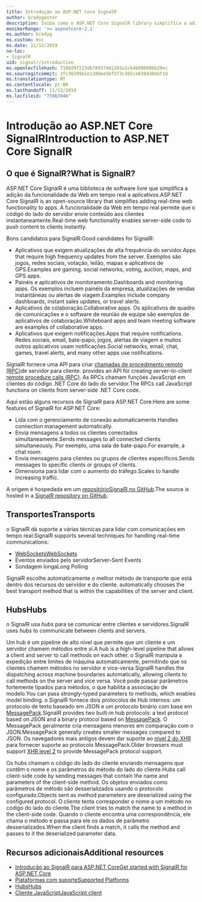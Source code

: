 ```yaml
---
title: Introdução ao ASP.NET Core SignalR
author: bradygaster
description: Saiba como o ASP.NET Core SignalR library simplifica a adição de funcionalidades em tempo real aos aplicativos.
monikerRange: '>= aspnetcore-2.1'
ms.author: bradyg
ms.custom: mvc
ms.date: 11/12/2019
no-loc:
- SignalR
uid: signalr/introduction
ms.openlocfilehash: 7108d9f223db78937dd1203a1cb4b890006b20ec
ms.sourcegitcommit: 3fc3020961e1289ee5bf5f3c365ce8304d8ebf19
ms.translationtype: MT
ms.contentlocale: pt-BR
ms.lasthandoff: 11/12/2019
ms.locfileid: "73963946"
---
```

# <a name="introduction-to-aspnet-core-opno-locsignalr"></a><span data-ttu-id="09fe7-103">Introdução ao ASP.NET Core SignalR</span><span class="sxs-lookup"><span data-stu-id="09fe7-103">Introduction to ASP.NET Core SignalR</span></span>

## <a name="what-is-opno-locsignalr"></a><span data-ttu-id="09fe7-104">O que é SignalR?</span><span class="sxs-lookup"><span data-stu-id="09fe7-104">What is SignalR?</span></span>

<span data-ttu-id="09fe7-105">ASP.NET Core SignalR é uma biblioteca de software livre que simplifica a adição da funcionalidade da Web em tempo real a aplicativos.</span><span class="sxs-lookup"><span data-stu-id="09fe7-105">ASP.NET Core SignalR is an open-source library that simplifies adding real-time web functionality to apps.</span></span> <span data-ttu-id="09fe7-106">A funcionalidade da Web em tempo real permite que o código do lado do servidor envie conteúdo aos clientes instantaneamente.</span><span class="sxs-lookup"><span data-stu-id="09fe7-106">Real-time web functionality enables server-side code to push content to clients instantly.</span></span>

<span data-ttu-id="09fe7-107">Bons candidatos para SignalR:</span><span class="sxs-lookup"><span data-stu-id="09fe7-107">Good candidates for SignalR:</span></span>

* <span data-ttu-id="09fe7-108">Aplicativos que exigem atualizações de alta frequência do servidor.</span><span class="sxs-lookup"><span data-stu-id="09fe7-108">Apps that require high frequency updates from the server.</span></span> <span data-ttu-id="09fe7-109">Exemplos são jogos, redes sociais, votação, leilão, mapas e aplicativos de GPS.</span><span class="sxs-lookup"><span data-stu-id="09fe7-109">Examples are gaming, social networks, voting, auction, maps, and GPS apps.</span></span>
* <span data-ttu-id="09fe7-110">Painéis e aplicativos de monitoramento.</span><span class="sxs-lookup"><span data-stu-id="09fe7-110">Dashboards and monitoring apps.</span></span> <span data-ttu-id="09fe7-111">Os exemplos incluem painéis da empresa, atualizações de vendas instantâneas ou alertas de viagem.</span><span class="sxs-lookup"><span data-stu-id="09fe7-111">Examples include company dashboards, instant sales updates, or travel alerts.</span></span>
* <span data-ttu-id="09fe7-112">Aplicativos de colaboração.</span><span class="sxs-lookup"><span data-stu-id="09fe7-112">Collaborative apps.</span></span> <span data-ttu-id="09fe7-113">Os aplicativos de quadro de comunicações e o software de reunião de equipe são exemplos de aplicativos de colaboração.</span><span class="sxs-lookup"><span data-stu-id="09fe7-113">Whiteboard apps and team meeting software are examples of collaborative apps.</span></span>
* <span data-ttu-id="09fe7-114">Aplicativos que exigem notificações.</span><span class="sxs-lookup"><span data-stu-id="09fe7-114">Apps that require notifications.</span></span> <span data-ttu-id="09fe7-115">Redes sociais, email, bate-papo, jogos, alertas de viagem e muitos outros aplicativos usam notificações.</span><span class="sxs-lookup"><span data-stu-id="09fe7-115">Social networks, email, chat, games, travel alerts, and many other apps use notifications.</span></span>

SignalR<span data-ttu-id="09fe7-116"> fornece uma API para criar [chamadas de procedimento remoto (RPC)](https://wikipedia.org/wiki/Remote_procedure_call)de servidor para cliente.</span><span class="sxs-lookup"><span data-stu-id="09fe7-116"> provides an API for creating server-to-client [remote procedure calls (RPC)](https://wikipedia.org/wiki/Remote_procedure_call).</span></span> <span data-ttu-id="09fe7-117">As RPCs chamam funções JavaScript em clientes do código .NET Core do lado do servidor.</span><span class="sxs-lookup"><span data-stu-id="09fe7-117">The RPCs call JavaScript functions on clients from server-side .NET Core code.</span></span>

<span data-ttu-id="09fe7-118">Aqui estão alguns recursos de SignalR para ASP.NET Core:</span><span class="sxs-lookup"><span data-stu-id="09fe7-118">Here are some features of SignalR for ASP.NET Core:</span></span>

* <span data-ttu-id="09fe7-119">Lida com o gerenciamento de conexão automaticamente.</span><span class="sxs-lookup"><span data-stu-id="09fe7-119">Handles connection management automatically.</span></span>
* <span data-ttu-id="09fe7-120">Envia mensagens a todos os clientes conectados simultaneamente.</span><span class="sxs-lookup"><span data-stu-id="09fe7-120">Sends messages to all connected clients simultaneously.</span></span> <span data-ttu-id="09fe7-121">Por exemplo, uma sala de bate-papo.</span><span class="sxs-lookup"><span data-stu-id="09fe7-121">For example, a chat room.</span></span>
* <span data-ttu-id="09fe7-122">Envia mensagens para clientes ou grupos de clientes específicos.</span><span class="sxs-lookup"><span data-stu-id="09fe7-122">Sends messages to specific clients or groups of clients.</span></span>
* <span data-ttu-id="09fe7-123">Dimensiona para lidar com o aumento do tráfego.</span><span class="sxs-lookup"><span data-stu-id="09fe7-123">Scales to handle increasing traffic.</span></span>

<span data-ttu-id="09fe7-124">A origem é hospedada em um [repositórioSignalR no GitHub](https://github.com/aspnet/AspNetCore/tree/master/src/SignalR).</span><span class="sxs-lookup"><span data-stu-id="09fe7-124">The source is hosted in a [SignalR repository on GitHub](https://github.com/aspnet/AspNetCore/tree/master/src/SignalR).</span></span>

## <a name="transports"></a><span data-ttu-id="09fe7-125">Transportes</span><span class="sxs-lookup"><span data-stu-id="09fe7-125">Transports</span></span>

<span data-ttu-id="09fe7-126">o SignalR dá suporte a várias técnicas para lidar com comunicações em tempo real:</span><span class="sxs-lookup"><span data-stu-id="09fe7-126">SignalR supports several techniques for handling real-time communications:</span></span>

* [<span data-ttu-id="09fe7-127">WebSockets</span><span class="sxs-lookup"><span data-stu-id="09fe7-127">WebSockets</span></span>](https://tools.ietf.org/html/rfc7118)
* <span data-ttu-id="09fe7-128">Eventos enviados pelo servidor</span><span class="sxs-lookup"><span data-stu-id="09fe7-128">Server-Sent Events</span></span>
* <span data-ttu-id="09fe7-129">Sondagem longa</span><span class="sxs-lookup"><span data-stu-id="09fe7-129">Long Polling</span></span>

SignalR<span data-ttu-id="09fe7-130"> escolhe automaticamente o melhor método de transporte que está dentro dos recursos do servidor e do cliente.</span><span class="sxs-lookup"><span data-stu-id="09fe7-130"> automatically chooses the best transport method that is within the capabilities of the server and client.</span></span>

## <a name="hubs"></a><span data-ttu-id="09fe7-131">Hubs</span><span class="sxs-lookup"><span data-stu-id="09fe7-131">Hubs</span></span>

<span data-ttu-id="09fe7-132">o SignalR usa *hubs* para se comunicar entre clientes e servidores.</span><span class="sxs-lookup"><span data-stu-id="09fe7-132">SignalR uses *hubs* to communicate between clients and servers.</span></span>

<span data-ttu-id="09fe7-133">Um hub é um pipeline de alto nível que permite que um cliente e um servidor chamem métodos entre si.</span><span class="sxs-lookup"><span data-stu-id="09fe7-133">A hub is a high-level pipeline that allows a client and server to call methods on each other.</span></span> <span data-ttu-id="09fe7-134">o SignalR manipula a expedição entre limites de máquina automaticamente, permitindo que os clientes chamem métodos no servidor e vice-versa.</span><span class="sxs-lookup"><span data-stu-id="09fe7-134">SignalR handles the dispatching across machine boundaries automatically, allowing clients to call methods on the server and vice versa.</span></span> <span data-ttu-id="09fe7-135">Você pode passar parâmetros fortemente tipados para métodos, o que habilita a associação de modelo.</span><span class="sxs-lookup"><span data-stu-id="09fe7-135">You can pass strongly-typed parameters to methods, which enables model binding.</span></span> <span data-ttu-id="09fe7-136">o SignalR fornece dois protocolos de Hub internos: um protocolo de texto baseado em JSON e um protocolo binário com base em [MessagePack](https://msgpack.org/).</span><span class="sxs-lookup"><span data-stu-id="09fe7-136">SignalR provides two built-in hub protocols: a text protocol based on JSON and a binary protocol based on [MessagePack](https://msgpack.org/).</span></span>  <span data-ttu-id="09fe7-137">O MessagePack geralmente cria mensagens menores em comparação com o JSON.</span><span class="sxs-lookup"><span data-stu-id="09fe7-137">MessagePack generally creates smaller messages compared to JSON.</span></span> <span data-ttu-id="09fe7-138">Os navegadores mais antigos devem dar suporte ao [nível 2 do XHR](https://caniuse.com/#feat=xhr2) para fornecer suporte ao protocolo MessagePack.</span><span class="sxs-lookup"><span data-stu-id="09fe7-138">Older browsers must support [XHR level 2](https://caniuse.com/#feat=xhr2) to provide MessagePack protocol support.</span></span>

<span data-ttu-id="09fe7-139">Os hubs chamam o código do lado do cliente enviando mensagens que contêm o nome e os parâmetros do método do lado do cliente.</span><span class="sxs-lookup"><span data-stu-id="09fe7-139">Hubs call client-side code by sending messages that contain the name and parameters of the client-side method.</span></span> <span data-ttu-id="09fe7-140">Os objetos enviados como parâmetros de método são desserializados usando o protocolo configurado.</span><span class="sxs-lookup"><span data-stu-id="09fe7-140">Objects sent as method parameters are deserialized using the configured protocol.</span></span> <span data-ttu-id="09fe7-141">O cliente tenta corresponder o nome a um método no código do lado do cliente.</span><span class="sxs-lookup"><span data-stu-id="09fe7-141">The client tries to match the name to a method in the client-side code.</span></span> <span data-ttu-id="09fe7-142">Quando o cliente encontra uma correspondência, ele chama o método e passa para ele os dados de parâmetro desserializados.</span><span class="sxs-lookup"><span data-stu-id="09fe7-142">When the client finds a match, it calls the method and passes to it the deserialized parameter data.</span></span>

## <a name="additional-resources"></a><span data-ttu-id="09fe7-143">Recursos adicionais</span><span class="sxs-lookup"><span data-stu-id="09fe7-143">Additional resources</span></span>

* <span data-ttu-id="09fe7-144">[Introdução ao SignalR para ASP.NET Core](xref:tutorials/signalr)</span><span class="sxs-lookup"><span data-stu-id="09fe7-144">[Get started with SignalR for ASP.NET Core](xref:tutorials/signalr)</span></span>
* [<span data-ttu-id="09fe7-145">Plataformas com suporte</span><span class="sxs-lookup"><span data-stu-id="09fe7-145">Supported Platforms</span></span>](xref:signalr/supported-platforms)
* [<span data-ttu-id="09fe7-146">Hubs</span><span class="sxs-lookup"><span data-stu-id="09fe7-146">Hubs</span></span>](xref:signalr/hubs)
* [<span data-ttu-id="09fe7-147">Cliente JavaScript</span><span class="sxs-lookup"><span data-stu-id="09fe7-147">JavaScript client</span></span>](xref:signalr/javascript-client)
